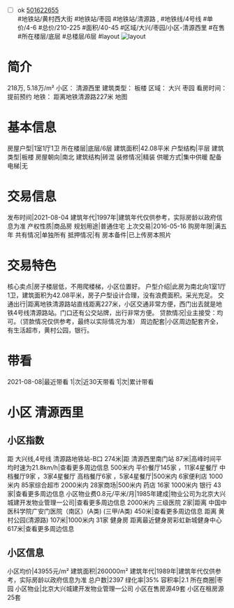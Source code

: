 - [ ] ok [501622655](https://bj.5i5j.com/ershoufang/501622655.html)  
 #地铁站/黄村西大街 #地铁站/枣园 #地铁站/清源路 ,  #地铁线/4号线
#单价/4-6 #总价/210-225 #面积/40-45   #区域/大兴/枣园/小区-清源西里 #在售 #所在楼层/底层 #总楼层/6层 #layout 
![layout](http://image2a.5i5j.com/bdir/layout/03c93867be64495ea72f7852202173ee.jpg_P5.jpg) 
# 简介 
 218万,  5.18万/m² 
小区： 清源西里
建筑类型： 板楼
区域： 大兴 枣园
看房时间： 提前预约
地铁： 距离地铁清源路227米 地图
# 基本信息 
 房屋户型|1室1厅1卫
所在楼层|底层/6层
建筑面积|42.08平米
户型结构|平层
建筑类型|板楼
房屋朝向|南北
建筑结构|砖混
装修情况|精装
供暖方式|集中供暖
配备电梯|无
# 交易信息 
 发布时间|2021-08-04
建筑年代|1997年|建筑年代仅供参考，实际房龄以政府信息为准
产权性质|商品房
规划用途|普通住宅
上次交易|2016-05-16
购房年限|满五年
共有情况|单独所有
抵押情况|有
房本备件|已上传房本照片
# 交易特色 
 核心卖点|房子楼层低，不用爬楼梯，小区位置好。
户型介绍|此房为南北向1室1厅1卫，建筑面积为42.08平米，房子户型设计合理，没有浪费面积。采光充足。
交通出行|距离地铁清源路站直线距离227米，小区交通非常方便，西门出去就是地铁4号线清源路站。门口还有公交站牌，出行非常方便。
贷款情况|业主接受：均可。（贷款情况仅供参考，最终以实际情况为准）
周边配套|小区周边配套齐全，有生活超市，黄村公园，银行。
# 带看 
 2021-08-08|最近带看	 1|次|近30天带看	 1|次|累计带看
# 小区 清源西里
## 小区指数 
 距 大兴线,4号线 清源路地铁站-B口 274米|距 清源西里南门站 87米|高峰时间平均时速为21.8km/h|查看更多周边信息
500米内 平价餐厅145家 ，11家4星餐厅
中档餐厅9家 ，3家4星餐厅
高档餐厅6家 ，5家4星餐厅|500米内 6家便利店
1000米内 85家综合超市
2000米内 28家商场|500米内 药店 16家
1000米内 银行 43家|查看更多周边信息
小区物业费0.8元/平米/月|1985年建成|物业公司为北京大兴城建开发物业管理一公司|查看更多周边信息
2000米内 三级医院 2家|距离 中国中医科学院广安门医院（南区）(A类) (三甲/A类) 450米|查看更多周边信息
距离 黄村公园(清源路) 107米|1000米内 31家 健身房
距离最近健身房彩虹新城健身中心 617米|查看更多周边信息
## 小区信息 
 小区均价|43955元/m²
建筑面积|260000m²
建筑年代|1989年|建筑年代仅供参考，实际房龄以政府信息为准
总户数|2397
绿化率|35%
容积率|2.1
所在商圈|枣园
小区物业|北京大兴城建开发物业管理一公司
小区在售房源49套
小区在租房源25套
